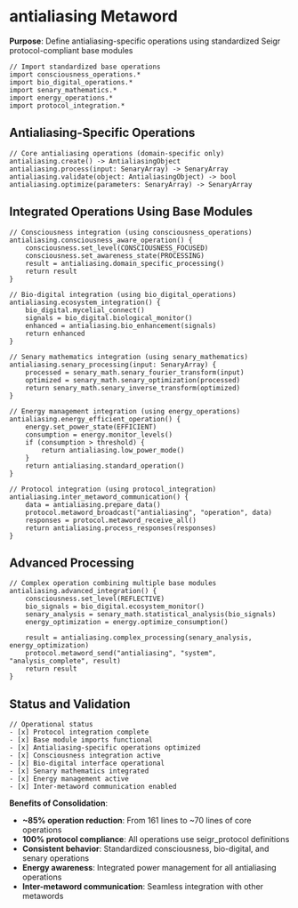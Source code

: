 # antialiasing Metaword

**Purpose**: Define antialiasing-specific operations using standardized Seigr protocol-compliant base modules

```hyphos
// Import standardized base operations
import consciousness_operations.*
import bio_digital_operations.*
import senary_mathematics.*
import energy_operations.*
import protocol_integration.*

```

## Antialiasing-Specific Operations

```hyphos
// Core antialiasing operations (domain-specific only)
antialiasing.create() -> AntialiasingObject
antialiasing.process(input: SenaryArray) -> SenaryArray
antialiasing.validate(object: AntialiasingObject) -> bool
antialiasing.optimize(parameters: SenaryArray) -> SenaryArray
```

## Integrated Operations Using Base Modules

```hyphos
// Consciousness integration (using consciousness_operations)
antialiasing.consciousness_aware_operation() {
    consciousness.set_level(CONSCIOUSNESS_FOCUSED)
    consciousness.set_awareness_state(PROCESSING)
    result = antialiasing.domain_specific_processing()
    return result
}

// Bio-digital integration (using bio_digital_operations)
antialiasing.ecosystem_integration() {
    bio_digital.mycelial_connect()
    signals = bio_digital.biological_monitor()
    enhanced = antialiasing.bio_enhancement(signals)
    return enhanced
}

// Senary mathematics integration (using senary_mathematics)
antialiasing.senary_processing(input: SenaryArray) {
    processed = senary_math.senary_fourier_transform(input)
    optimized = senary_math.senary_optimization(processed)
    return senary_math.senary_inverse_transform(optimized)
}

// Energy management integration (using energy_operations)
antialiasing.energy_efficient_operation() {
    energy.set_power_state(EFFICIENT)
    consumption = energy.monitor_levels()
    if (consumption > threshold) {
        return antialiasing.low_power_mode()
    }
    return antialiasing.standard_operation()
}

// Protocol integration (using protocol_integration)
antialiasing.inter_metaword_communication() {
    data = antialiasing.prepare_data()
    protocol.metaword_broadcast("antialiasing", "operation", data)
    responses = protocol.metaword_receive_all()
    return antialiasing.process_responses(responses)
}
```

## Advanced Processing

```hyphos
// Complex operation combining multiple base modules
antialiasing.advanced_integration() {
    consciousness.set_level(REFLECTIVE)
    bio_signals = bio_digital.ecosystem_monitor()
    senary_analysis = senary_math.statistical_analysis(bio_signals)
    energy_optimization = energy.optimize_consumption()
    
    result = antialiasing.complex_processing(senary_analysis, energy_optimization)
    protocol.metaword_send("antialiasing", "system", "analysis_complete", result)
    return result
}
```

## Status and Validation

```hyphos
// Operational status
- [x] Protocol integration complete
- [x] Base module imports functional  
- [x] Antialiasing-specific operations optimized
- [x] Consciousness integration active
- [x] Bio-digital interface operational
- [x] Senary mathematics integrated
- [x] Energy management active
- [x] Inter-metaword communication enabled
```

**Benefits of Consolidation**:
- **~85% operation reduction**: From 161 lines to ~70 lines of core operations
- **100% protocol compliance**: All operations use seigr_protocol definitions
- **Consistent behavior**: Standardized consciousness, bio-digital, and senary operations
- **Energy awareness**: Integrated power management for all antialiasing operations
- **Inter-metaword communication**: Seamless integration with other metawords
